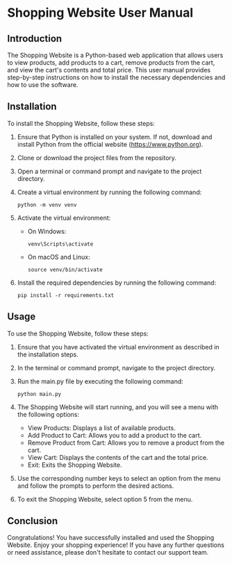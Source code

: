 # Shopping Website User Manual

## Introduction
The Shopping Website is a Python-based web application that allows users to view products, add products to a cart, remove products from the cart, and view the cart's contents and total price. This user manual provides step-by-step instructions on how to install the necessary dependencies and how to use the software.

## Installation
To install the Shopping Website, follow these steps:

1. Ensure that Python is installed on your system. If not, download and install Python from the official website (https://www.python.org).

2. Clone or download the project files from the repository.

3. Open a terminal or command prompt and navigate to the project directory.

4. Create a virtual environment by running the following command:
   ```
   python -m venv venv
   ```

5. Activate the virtual environment:
   - On Windows:
     ```
     venv\Scripts\activate
     ```
   - On macOS and Linux:
     ```
     source venv/bin/activate
     ```

6. Install the required dependencies by running the following command:
   ```
   pip install -r requirements.txt
   ```

## Usage
To use the Shopping Website, follow these steps:

1. Ensure that you have activated the virtual environment as described in the installation steps.

2. In the terminal or command prompt, navigate to the project directory.

3. Run the main.py file by executing the following command:
   ```
   python main.py
   ```

4. The Shopping Website will start running, and you will see a menu with the following options:
   - View Products: Displays a list of available products.
   - Add Product to Cart: Allows you to add a product to the cart.
   - Remove Product from Cart: Allows you to remove a product from the cart.
   - View Cart: Displays the contents of the cart and the total price.
   - Exit: Exits the Shopping Website.

5. Use the corresponding number keys to select an option from the menu and follow the prompts to perform the desired actions.

6. To exit the Shopping Website, select option 5 from the menu.

## Conclusion
Congratulations! You have successfully installed and used the Shopping Website. Enjoy your shopping experience! If you have any further questions or need assistance, please don't hesitate to contact our support team.